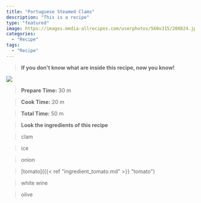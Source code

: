 ```yaml
---
title: "Portuguese Steamed Clams"
description: "This is a recipe"
type: "featured"
image: https://images.media-allrecipes.com/userphotos/560x315/208824.jpg
categories: 
  - "Recipe"
tags: 
  - "Recipe"
---
```



>**If you don't know what are inside this recipe, now you know!**

![](../images/Recipes-Banner.jpg)
> **Prepare Time:** 30 m


> **Cook Time:** 20 m


> **Total Time:** 50 m

> **Look the ingredients of this recipe**

> clam

> ice

> onion

> [tomato]({{< ref "ingredient_tomato.md" >}} "tomato")

> white wine

> olive

